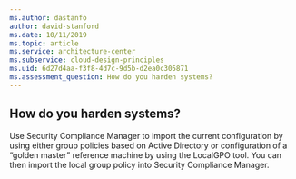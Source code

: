 ```yaml
---
ms.author: dastanfo
author: david-stanford
ms.date: 10/11/2019
ms.topic: article
ms.service: architecture-center
ms.subservice: cloud-design-principles
ms.uid: 6d27d4aa-f3f8-4d7c-9d5b-d2ea0c305871
ms.assessment_question: How do you harden systems?
---
```

## How do you harden systems?

Use Security Compliance Manager to import the current configuration by using either group policies based on Active Directory or configuration of a “golden master” reference machine by using the LocalGPO tool. You can then import the local group policy into Security Compliance Manager.
